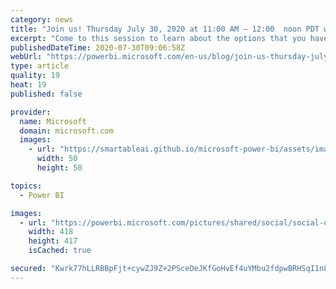 ```yaml
---
category: news
title: "Join us! Thursday July 30, 2020 at 11:00 AM – 12:00  noon PDT with Reza Rad!"
excerpt: "Come to this session to learn about the options that you have for your end-users and what way you can take to have the most cost-effective Power BI implementation."
publishedDateTime: 2020-07-30T09:06:58Z
webUrl: "https://powerbi.microsoft.com/en-us/blog/join-us-thursday-july-30-2020-at-1100-am-1200-noon-pdt-with-reza-rad/"
type: article
quality: 19
heat: 19
published: false

provider:
  name: Microsoft
  domain: microsoft.com
  images:
    - url: "https://smartableai.github.io/microsoft-power-bi/assets/images/organizations/microsoft.com-50x50.jpg"
      width: 50
      height: 50

topics:
  - Power BI

images:
  - url: "https://powerbi.microsoft.com/pictures/shared/social/social-default-image.png"
    width: 418
    height: 417
    isCached: true

secured: "Kwrk77hLLRBBpFjt+cywZJ9Z+2PSceDeJKfGoHvEf4uYMbu2fdpwBRHSqI1n83KiYbeP+Zg8oniaJo8hc5x1UbIsuaZE7Jn6rNHKWbuOy33JAzX1VSP7AUtV0BVpj2i0qOTjnaYF46JIq2X13DXwmNJBbSGB70q+Z6mi9q6Aamz3qFpuS2jjD+2tinmryYtODd4/CUmpS12tf74OWf5QRYUBjBy3AZCtxW1Cv0Reyu9qbCyRDbbGk1CEvKXFVdtf8d42todCi2z6dnVKpWbSyOee2Yh2XOTLksUUgz8h2ZDGfSBfJZ8PkntxgI+kMbKSmoslFVZ4pioLNeLcBJzxdw==;z8+LEtXimYeDiCpqA01ToQ=="
---
```


